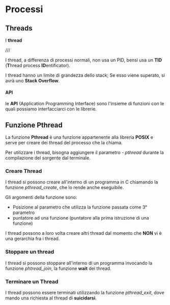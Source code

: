 # Processi

## Threads
I **thread** 

///


I thread, a differenza di processi normali, non usa un PID, bensì usa un **TID** (**T**hread process **ID**entificator).

I thread hanno un limite di grandezza dello stack; Se esso viene superato, si avrà uno **Stack Overflow**.

#### API
le **API** (Application Programming Interface) sono l'insieme di funzioni con le quali possiamo interfacciarci con le librerie.

## Funzione Pthread

La funzione **Pthread** è una funzione appartenente alla libreria **POSIX** e serve per creare dei thread del processo che la chiama.

Per utilizzare i thread, bisogna aggiungere il parametro *- pthread* durante la compilazione del sorgente dal terminale.


### Creare Thread

I thread si possono creare all'interno di un programma in C chiamando la funzione *pthread_create*, che lo rende anche eseguibile.

Gli argomenti della funzione sono:
- Posizione al parametro che utilizza la funzione passata come 3° parametro
- puntatore ad una funzione (puntatore alla prima istruzione di una funzione)

I thread possono a loro volta creare altri thread dal momento che **NON** vi è una gerarchia fra i thread.

### Stoppare un thread

I thread si possono stoppare all'interno di un programma invocando la funzione *phtread_join*, la funzione **wait** dei thread.

### Terminare un Thread

I thread possono essere terminati utilizzando la funzione *pthread_exit*, dove mando una richiesta al thread di **suicidarsi**.


















